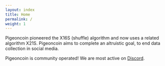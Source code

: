 ```yaml
---
layout: index
title: Home
permalink: /
weight: 1
---
```


Pigeoncoin pioneered the X16S (shuffle) algorithm and now uses a related algorithm X21S. Pigeoncoin aims to complete an altruistic goal, to end data collection in social media.

Pigeoncoin is community operated! We are most active on [Discord](https://discord.gg/SZcf63h).

